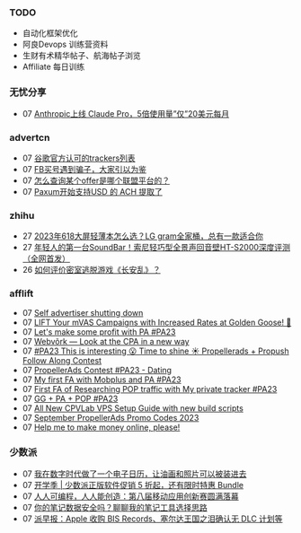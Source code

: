 ### TODO
-  自动化框架优化
-  阿良Devops 训练营资料
-  生财有术精华帖子、航海帖子浏览
-  Affiliate 每日训练

### 无忧分享
<!-- ruyo:START -->
-  07 [Anthropic上线 Claude Pro，5倍使用量”仅”20美元每月](https://51.ruyo.net/18472.html)<!-- ruyo:END -->

### advertcn
<!-- advertcn:START -->
-  07 [谷歌官方认可的trackers列表](https://www.advertcn.com/forum.php?mod=viewthread&tid=112000)
-  07 [FB买号遇到骗子，大家引以为鉴](https://www.advertcn.com/forum.php?mod=viewthread&tid=111997)
-  07 [怎么查询某个offer是哪个联盟平台的？](https://www.advertcn.com/forum.php?mod=viewthread&tid=111996)
-  07 [Paxum开始支持USD 的 ACH 提取了](https://www.advertcn.com/forum.php?mod=viewthread&tid=111989)<!-- advertcn:END -->

### zhihu
<!-- zhihu:START -->
-  27 [2023年618大屏轻薄本怎么选？LG gram全家桶，总有一款适合你](http://zhuanlan.zhihu.com/p/632641888?utm_campaign=rss&utm_medium=rss&utm_source=rss&utm_content=title)
-  27 [年轻人的第一台SoundBar！索尼轻巧型全景声回音壁HT-S2000深度评测（全网首发）](http://zhuanlan.zhihu.com/p/630990296?utm_campaign=rss&utm_medium=rss&utm_source=rss&utm_content=title)
-  26 [如何评价密室逃脱游戏《长安乱》？](http://www.zhihu.com/question/563950552/answer/3045961312?utm_campaign=rss&utm_medium=rss&utm_source=rss&utm_content=title)<!-- zhihu:END -->

### afflift
<!-- afflift:START -->
-  07 [Self advertiser shutting down](https://afflift.com/f/threads/self-advertiser-shutting-down.11583/)
-  07 [LIFT Your mVAS Campaigns with Increased Rates at Golden Goose! 🚀](https://afflift.com/f/threads/lift-your-mvas-campaigns-with-increased-rates-at-golden-goose-%F0%9F%9A%80.11604/)
-  07 [Let&#39;s make some profit with PA #PA23](https://afflift.com/f/threads/lets-make-some-profit-with-pa-pa23.11600/)
-  07 [Webvõrk — Look at the CPA in a new way](https://afflift.com/f/threads/webv%C3%B5rk-%E2%80%94-look-at-the-cpa-in-a-new-way.2820/)
-  07 [#PA23 This is interesting 😮 Time to shine ☀️ Propellerads + Propush Follow Along Contest](https://afflift.com/f/threads/pa23-this-is-interesting-%F0%9F%98%AE-time-to-shine-%E2%98%80%EF%B8%8F-propellerads-propush-follow-along-contest.11569/)
-  07 [PropellerAds Contest #PA23 - Dating](https://afflift.com/f/threads/propellerads-contest-pa23-dating.11602/)
-  07 [My first FA with Mobplus and PA #PA23](https://afflift.com/f/threads/my-first-fa-with-mobplus-and-pa-pa23.11576/)
-  07 [First FA of Researching POP traffic with My private tracker #PA23](https://afflift.com/f/threads/first-fa-of-researching-pop-traffic-with-my-private-tracker-pa23.11552/)
-  07 [GG + PA + POP #PA23](https://afflift.com/f/threads/gg-pa-pop-pa23.11584/)
-  07 [All New CPVLab VPS Setup Guide with new build scripts](https://afflift.com/f/threads/all-new-cpvlab-vps-setup-guide-with-new-build-scripts.10699/)
-  07 [September PropellerAds Promo Codes 2023](https://afflift.com/f/threads/september-propellerads-promo-codes-2023.11545/)
-  07 [Help me to make money online, please!](https://afflift.com/f/threads/help-me-to-make-money-online-please.11603/)<!-- afflift:END -->

### 少数派
<!-- sspai:START -->
-  07 [我在数字时代做了一个电子日历，让油画和照片可以被装进去](https://sspai.com/post/82704)
-  07 [开学季 | 少数派正版软件促销 5 折起，还有限时特惠 Bundle](https://sspai.com/post/82773)
-  07 [人人可编程，人人能创造：第八届移动应用创新赛圆满落幕](https://sspai.com/post/82738)
-  07 [你的笔记数据安全吗？聊聊我的笔记工具选择思路](https://sspai.com/post/82657)
-  07 [派早报：Apple 收购 BIS Records、塞尔达王国之泪确认无 DLC 计划等](https://sspai.com/post/82755)<!-- sspai:END -->
